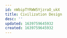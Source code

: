 ```yaml
---
id: nWbipTYRWW5YjzraO_ukX
title: Civilization Design
desc: ''
updated: 1639759645932
created: 1639759645932
---
```


